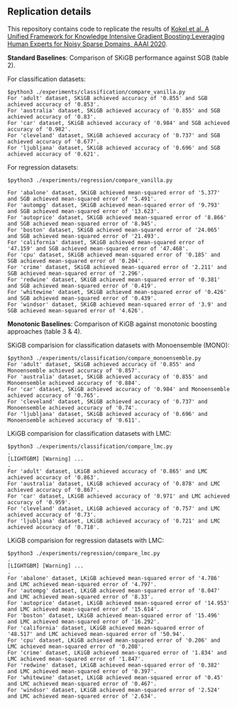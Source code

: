 
## Replication details

This repository contains code to replicate the results of [Kokel et al. A Unified Framework for Knowledge Intensive Gradient Boosting:Leveraging Human Experts for Noisy Sparse Domains, AAAI 2020](https://personal.utdallas.edu/~hkokel/pdf/Kokel_AAAI20.pdf).

**Standard Baselines**: Comparison of SKiGB performance against SGB (table 2).  


For classification datasets:
```shell script
$python3 ./experiments/classification/compare_vanilla.py
For 'adult' dataset, SKiGB achieved accuracy of '0.855' and SGB achieved accuracy of '0.853'.
For 'australia' dataset, SKiGB achieved accuracy of '0.855' and SGB achieved accuracy of '0.83'.
For 'car' dataset, SKiGB achieved accuracy of '0.984' and SGB achieved accuracy of '0.982'.
For 'cleveland' dataset, SKiGB achieved accuracy of '0.737' and SGB achieved accuracy of '0.677'.
For 'ljubljana' dataset, SKiGB achieved accuracy of '0.696' and SGB achieved accuracy of '0.621'.
```


For regression datasets:
```shell script
$python3 ./experiments/regression/compare_vanilla.py  

For 'abalone' dataset, SKiGB achieved mean-squared error of '5.377' and SGB achieved mean-squared error of '5.491'.
For 'autompg' dataset, SKiGB achieved mean-squared error of '9.793' and SGB achieved mean-squared error of '13.623'.
For 'autoprice' dataset, SKiGB achieved mean-squared error of '8.866' and SGB achieved mean-squared error of '8.945'.
For 'boston' dataset, SKiGB achieved mean-squared error of '24.065' and SGB achieved mean-squared error of '21.493'.
For 'california' dataset, SKiGB achieved mean-squared error of '47.159' and SGB achieved mean-squared error of '47.468'.
For 'cpu' dataset, SKiGB achieved mean-squared error of '0.185' and SGB achieved mean-squared error of '0.204'.
For 'crime' dataset, SKiGB achieved mean-squared error of '2.211' and SGB achieved mean-squared error of '2.296'.
For 'redwine' dataset, SKiGB achieved mean-squared error of '0.381' and SGB achieved mean-squared error of '0.419'.
For 'whitewine' dataset, SKiGB achieved mean-squared error of '0.426' and SGB achieved mean-squared error of '0.439'.
For 'windsor' dataset, SKiGB achieved mean-squared error of '3.9' and SGB achieved mean-squared error of '4.626'.
```
 

**Monotonic Baselines**:  Comparison of KiGB against monotonic boosting approaches (table 3 & 4).
 
 
 SKiGB comparision for classification datasets with Monoensemble (MONO):
 ```shell
$python3 ./experiments/classification/compare_monoensemble.py
For 'adult' dataset, SKiGB achieved accuracy of '0.855' and Monoensemble achieved accuracy of '0.857'.
For 'australia' dataset, SKiGB achieved accuracy of '0.855' and Monoensemble achieved accuracy of '0.884'.
For 'car' dataset, SKiGB achieved accuracy of '0.984' and Monoensemble achieved accuracy of '0.765'.
For 'cleveland' dataset, SKiGB achieved accuracy of '0.737' and Monoensemble achieved accuracy of '0.74'.
For 'ljubljana' dataset, SKiGB achieved accuracy of '0.696' and Monoensemble achieved accuracy of '0.611'.
``` 

LKiGB comparision for classification datasets with LMC:
 ```shell
$python3 ./experiments/classification/compare_lmc.py
.
[LIGHTGBM] [Warning] ...
.
For 'adult' dataset, LKiGB achieved accuracy of '0.865' and LMC achieved accuracy of '0.863'.
For 'australia' dataset, LKiGB achieved accuracy of '0.878' and LMC achieved accuracy of '0.867'.
For 'car' dataset, LKiGB achieved accuracy of '0.971' and LMC achieved accuracy of '0.959'.
For 'cleveland' dataset, LKiGB achieved accuracy of '0.757' and LMC achieved accuracy of '0.73'.
For 'ljubljana' dataset, LKiGB achieved accuracy of '0.721' and LMC achieved accuracy of '0.718'.
``` 
 
 
LKiGB comparision for regression datasets with LMC:
 ```shell
$python3 ./experiments/regression/compare_lmc.py
.
[LIGHTGBM] [Warning] ...
.
For 'abalone' dataset, LKiGB achieved mean-squared error of '4.786' and LMC achieved mean-squared error of '4.797'.
For 'autompg' dataset, LKiGB achieved mean-squared error of '8.047' and LMC achieved mean-squared error of '8.33'.
For 'autoprice' dataset, LKiGB achieved mean-squared error of '14.953' and LMC achieved mean-squared error of '15.614'.
For 'boston' dataset, LKiGB achieved mean-squared error of '15.496' and LMC achieved mean-squared error of '16.292'.
For 'california' dataset, LKiGB achieved mean-squared error of '48.517' and LMC achieved mean-squared error of '50.94'.
For 'cpu' dataset, LKiGB achieved mean-squared error of '0.206' and LMC achieved mean-squared error of '0.208'.
For 'crime' dataset, LKiGB achieved mean-squared error of '1.834' and LMC achieved mean-squared error of '1.847'.
For 'redwine' dataset, LKiGB achieved mean-squared error of '0.382' and LMC achieved mean-squared error of '0.397'.
For 'whitewine' dataset, LKiGB achieved mean-squared error of '0.45' and LMC achieved mean-squared error of '0.467'.
For 'windsor' dataset, LKiGB achieved mean-squared error of '2.524' and LMC achieved mean-squared error of '2.634'.
``` 

